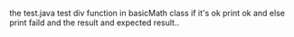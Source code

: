 the test.java test div function in basicMath class if it's ok print ok and else print faild and the result and expected result..

